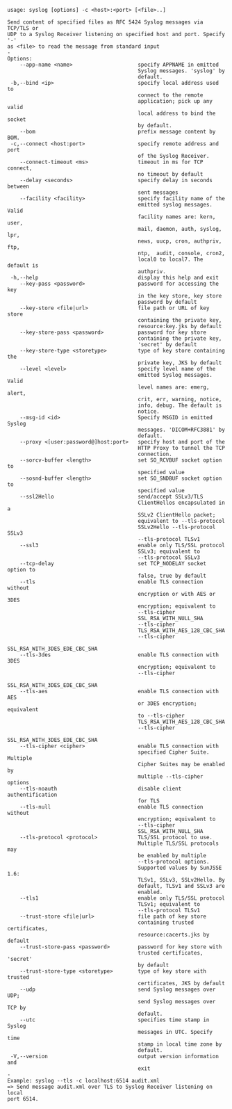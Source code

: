     usage: syslog [options] -c <host>:<port> [<file>..]
    
    Send content of specified files as RFC 5424 Syslog messages via TCP/TLS or
    UDP to a Syslog Receiver listening on specified host and port. Specify '-'
    as <file> to read the message from standard input
    -
    Options:
        --app-name <name>                     specify APPNAME in emitted
                                              Syslog messages. 'syslog' by
                                              default.
     -b,--bind <ip>                           specify local address used to
                                              connect to the remote
                                              application; pick up any valid
                                              local address to bind the socket
                                              by default.
        --bom                                 prefix message content by BOM.
     -c,--connect <host:port>                 specify remote address and port
                                              of the Syslog Receiver.
        --connect-timeout <ms>                timeout in ms for TCP connect,
                                              no timeout by default
        --delay <seconds>                     specify delay in seconds between
                                              sent messages
        --facility <facility>                 specify facility name of the
                                              emitted syslog messages. Valid
                                              facility names are: kern, user,
                                              mail, daemon, auth, syslog, lpr,
                                              news, uucp, cron, authpriv, ftp,
                                              ntp,  audit, console, cron2,
                                              local0 to local7. The default is
                                              authpriv.
     -h,--help                                display this help and exit
        --key-pass <password>                 password for accessing the key
                                              in the key store, key store
                                              password by default
        --key-store <file|url>                file path or URL of key store
                                              containing the private key,
                                              resource:key.jks by default
        --key-store-pass <password>           password for key store
                                              containing the private key,
                                              'secret' by default
        --key-store-type <storetype>          type of key store containing the
                                              private key, JKS by default
        --level <level>                       specify level name of the
                                              emitted Syslog messages. Valid
                                              level names are: emerg, alert,
                                              crit, err, warning, notice,
                                              info, debug. The default is
                                              notice.
        --msg-id <id>                         Specify MSGID in emitted Syslog
                                              messages. 'DICOM+RFC3881' by
                                              default.
        --proxy <[user:password@]host:port>   specify host and port of the
                                              HTTP Proxy to tunnel the TCP
                                              connection.
        --sorcv-buffer <length>               set SO_RCVBUF socket option to
                                              specified value
        --sosnd-buffer <length>               set SO_SNDBUF socket option to
                                              specified value
        --ssl2Hello                           send/accept SSLv3/TLS
                                              ClientHellos encapsulated in a
                                              SSLv2 ClientHello packet;
                                              equivalent to --tls-protocol
                                              SSLv2Hello --tls-protocol SSLv3
                                              --tls-protocol TLSv1
        --ssl3                                enable only TLS/SSL protocol
                                              SSLv3; equivalent to
                                              --tls-protocol SSLv3
        --tcp-delay                           set TCP_NODELAY socket option to
                                              false, true by default
        --tls                                 enable TLS connection without
                                              encryption or with AES or 3DES
                                              encryption; equivalent to
                                              --tls-cipher
                                              SSL_RSA_WITH_NULL_SHA
                                              --tls-cipher
                                              TLS_RSA_WITH_AES_128_CBC_SHA
                                              --tls-cipher
                                              SSL_RSA_WITH_3DES_EDE_CBC_SHA
        --tls-3des                            enable TLS connection with 3DES
                                              encryption; equivalent to
                                              --tls-cipher
                                              SSL_RSA_WITH_3DES_EDE_CBC_SHA
        --tls-aes                             enable TLS connection with AES
                                              or 3DES encryption; equivalent
                                              to --tls-cipher
                                              TLS_RSA_WITH_AES_128_CBC_SHA
                                              --tls-cipher
                                              SSL_RSA_WITH_3DES_EDE_CBC_SHA
        --tls-cipher <cipher>                 enable TLS connection with
                                              specified Cipher Suite. Multiple
                                              Cipher Suites may be enabled by
                                              multiple --tls-cipher options
        --tls-noauth                          disable client authentification
                                              for TLS
        --tls-null                            enable TLS connection without
                                              encryption; equivalent to
                                              --tls-cipher
                                              SSL_RSA_WITH_NULL_SHA
        --tls-protocol <protocol>             TLS/SSL protocol to use.
                                              Multiple TLS/SSL protocols may
                                              be enabled by multiple
                                              --tls-protocol options.
                                              Supported values by SunJSSE 1.6:
                                              TLSv1, SSLv3, SSLv2Hello. By
                                              default, TLSv1 and SSLv3 are
                                              enabled.
        --tls1                                enable only TLS/SSL protocol
                                              TLSv1; equivalent to
                                              --tls-protocol TLSv1
        --trust-store <file|url>              file path of key store
                                              containing trusted certificates,
                                              resource:cacerts.jks by default
        --trust-store-pass <password>         password for key store with
                                              trusted certificates, 'secret'
                                              by default
        --trust-store-type <storetype>        type of key store with trusted
                                              certificates, JKS by default
        --udp                                 send Syslog messages over UDP;
                                              send Syslog messages over TCP by
                                              default.
        --utc                                 specifies time stamp in Syslog
                                              messages in UTC. Specify time
                                              stamp in local time zone by
                                              default.
     -V,--version                             output version information and
                                              exit
    -
    Example: syslog --tls -c localhost:6514 audit.xml
    => Send message audit.xml over TLS to Syslog Receiver listening on local
    port 6514.
